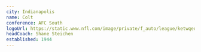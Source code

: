 ```yaml
---
city: Indianapolis
name: Colt
conference: AFC South
logoUrl: https://static.www.nfl.com/image/private/f_auto/league/ketwqeuschqzjsllbid5
headCoach: Shane Steichen
established: 1944
---
```


